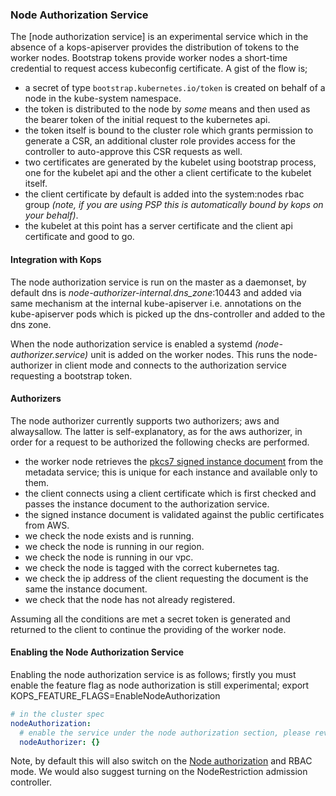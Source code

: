 ### **Node Authorization Service**

The [node authorization service] is an experimental service which in the absence of a kops-apiserver provides the distribution of tokens to the worker nodes. Bootstrap tokens provide worker nodes a short-time credential to request access kubeconfig certificate. A gist of the flow is;

- a secret of type `bootstrap.kubernetes.io/token` is created on behalf of a node in the kube-system namespace.
- the token is distributed to the node by _some_ means and then used as the bearer token of the initial request to the kubernetes api.
- the token itself is bound to the cluster role which grants permission to generate a CSR, an additional cluster role provides access for the controller to auto-approve this CSR requests as well.
- two certificates are generated by the kubelet using bootstrap process, one for the kubelet api and the other a client certificate to the kubelet itself.
- the client certificate by default is added into the system:nodes rbac group _(note, if you are using PSP this is automatically bound by kops on your behalf)_.
- the kubelet at this point has a server certificate and the client api certificate and good to go.

#### **Integration with Kops**

The node authorization service is run on the master as a daemonset, by default dns is _node-authorizer-internal.dns_zone_:10443 and added via same mechanism at the internal kube-apiserver i.e. annotations on the kube-apiserver pods which is picked up the dns-controller and added to the dns zone.

When the node authorization service is enabled a systemd _(node-authorizer.service)_ unit is added on the worker nodes. This runs the node-authorizer in client mode and connects to the authorization service requesting a bootstrap token.

#### **Authorizers**

The node authorizer currently supports two authorizers; aws and alwaysallow. The latter is self-explanatory, as for the aws authorizer, in order for a request to be authorized the following checks are performed.

- the worker node retrieves the [pkcs7 signed instance document](https://docs.aws.amazon.com/AWSEC2/latest/UserGuide/instance-identity-documents.html) from the metadata service; this is unique for each instance and available only to them.
- the client connects using a client certificate which is first checked and passes the instance document to the authorization service.
- the signed instance document is validated against the public certificates from AWS.
- we check the node exists and is running.
- we check the node is running in our region.
- we check the node is running in our vpc.
- we check the node is tagged with the correct kubernetes tag.
- we check the ip address of the client requesting the document is the same the instance document.
- we check that the node has not already registered.

Assuming all the conditions are met a secret token is generated and returned to the client to continue the providing of the worker node.

#### **Enabling the Node Authorization Service**

Enabling the node authorization service is as follows; firstly you must enable the feature flag as node authorization is still experimental; export KOPS_FEATURE_FLAGS=EnableNodeAuthorization

```yaml
# in the cluster spec
nodeAuthorization:
  # enable the service under the node authorization section, please review the settings in the components.go
  nodeAuthorizer: {}
```

Note, by default this will also switch on the [Node authorization](https://kubernetes.io/docs/reference/access-authn-authz/node/) and RBAC mode. We would also suggest turning on the NodeRestriction admission controller.

